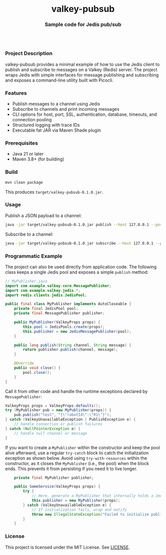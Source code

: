 <br />
<h1 align="center">valkey-pubsub</h1>
<h3 align="center">Sample code for Jedis pub/sub</h3>
<br />
<br />

### Project Description
valkey-pubsub provides a minimal example of how to use the Jedis client to publish and subscribe to messages on a Valkey (Redis) server. The project wraps Jedis with simple interfaces for message publishing and subscribing and exposes a command-line utility built with Picocli.

### Features
- Publish messages to a channel using Jedis
- Subscribe to channels and print incoming messages
- CLI options for host, port, SSL, authentication, database, timeouts, and connection pooling
- Structured logging with trace IDs
- Executable fat JAR via Maven Shade plugin

### Prerequisites
- Java 21 or later
- Maven 3.8+ (for building)

### Build
```bash
mvn clean package
```
This produces `target/valkey-pubsub-0.1.0.jar`.

### Usage
Publish a JSON payload to a channel:

```bash
java -jar target/valkey-pubsub-0.1.0.jar publish --host 127.0.0.1 --port 6379 test '{"robotId":"R1"}'
```

Subscribe to a channel:

```bash
java -jar target/valkey-pubsub-0.1.0.jar subscribe --host 127.0.0.1 --port 6379 test
```

### Programmatic Example
The project can also be used directly from application code. The following class keeps a single Jedis pool and exposes a simple `publish` method:

```java
// MyPublisher.java
import com.example.valkey.core.MessagePublisher;
import com.example.valkey.jedis.*;
import redis.clients.jedis.JedisPool;

public final class MyPublisher implements AutoCloseable {
    private final JedisPool pool;
    private final MessagePublisher publisher;

    public MyPublisher(ValkeyProps props) {
        this.pool = JedisPools.create(props);
        this.publisher = new JedisMessagePublisher(pool);
    }

    public long publish(String channel, String message) {
        return publisher.publish(channel, message);
    }

    @Override
    public void close() {
        pool.close();
    }
}
```

Call it from other code and handle the runtime exceptions declared by `MessagePublisher`:

```java
ValkeyProps props = ValkeyProps.defaults();
try (MyPublisher pub = new MyPublisher(props)) {
    pub.publish("test", "{\"robotId\":\"R1\"}");
} catch (ValkeyUnavailableException | PublishException e) {
    // handle connection or publish failures
} catch (NullPointerException e) {
    // handle null channel or message
}
```

If you want to create a `MyPublisher` within the constructor and keep the pool alive afterward, use a regular `try-catch` block to catch the initialization exception as shown below. Avoid using `try-with-resources` within the constructor, as it closes the `MyPublisher` (i.e., the pool) when the block ends. This prevents it from persisting if you need it to live longer.

```java
    private final MyPublisher publisher;

    public SomeService(ValkeyProps props) {
        try {
            // Here, generate a MyPublisher that internally holds a Jedis pool.
            this.publisher = new MyPublisher(props);
        } catch (ValkeyUnavailableException e) {
            // If initialization fails, wrap and notify
            throw new IllegalStateException("Failed to initialize publisher", e);
        }
    }
```

### License
This project is licensed under the MIT License. See [LICENSE](LICENSE).

